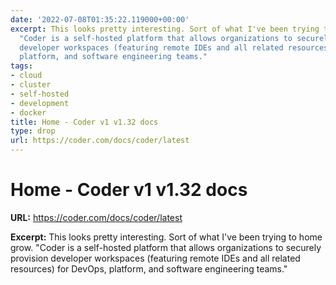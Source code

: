 ```yaml
---
date: '2022-07-08T01:35:22.119000+00:00'
excerpt: This looks pretty interesting. Sort of what I've been trying to home grow.
  "Coder is a self-hosted platform that allows organizations to securely provision
  developer workspaces (featuring remote IDEs and all related resources) for DevOps,
  platform, and software engineering teams."
tags:
- cloud
- cluster
- self-hosted
- development
- docker
title: Home - Coder v1 v1.32 docs
type: drop
url: https://coder.com/docs/coder/latest
---
```


# Home - Coder v1 v1.32 docs

**URL:** https://coder.com/docs/coder/latest

**Excerpt:** This looks pretty interesting. Sort of what I've been trying to home grow. "Coder is a self-hosted platform that allows organizations to securely provision developer workspaces (featuring remote IDEs and all related resources) for DevOps, platform, and software engineering teams."
